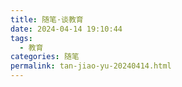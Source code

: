 ```yaml
---
title: 随笔·谈教育
date: 2024-04-14 19:10:44
tags:
  - 教育
categories: 随笔
permalink: tan-jiao-yu-20240414.html
---
```


